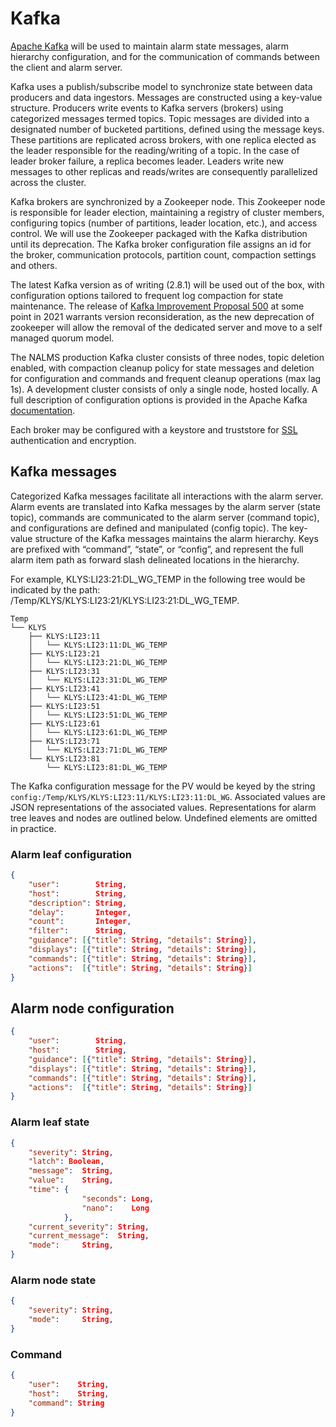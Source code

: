 # Kafka

[Apache Kafka](https://kafka.apache.org/) will be used to maintain alarm state messages, alarm hierarchy configuration, and for the communication of commands between the client and alarm server.  

Kafka uses a publish/subscribe model to synchronize state between data producers and data ingestors. Messages are constructed using a key-value structure. Producers write events to Kafka servers (brokers) using categorized messages termed topics. Topic messages are divided into a designated number of bucketed partitions, defined using the message keys. These partitions are replicated across brokers, with one replica elected as the leader responsible for the reading/writing of a topic. In the case of leader broker failure, a replica becomes leader. Leaders write new messages to other replicas and reads/writes are consequently parallelized across the cluster.  

Kafka brokers are synchronized by a Zookeeper node. This Zookeeper node is responsible for leader election, maintaining a registry of cluster members, configuring topics (number of partitions, leader location, etc.), and access control. We will use the Zookeeper packaged with the Kafka distribution until its deprecation. The Kafka broker configuration file assigns an id for the broker, communication protocols, partition count, compaction settings and others.  

The latest Kafka version as of writing (2.8.1) will be used out of the box, with configuration options tailored to frequent log compaction for state maintenance. The release of [Kafka Improvement Proposal 500](https://cwiki.apache.org/confluence/display/KAFKA/KIP-500%3A+Replace+ZooKeeper+with+a+Self-Managed+Metadata+Quorum) at some point in 2021 warrants version reconsideration, as the new deprecation of zookeeper will allow the removal of the dedicated server and move to a self managed quorum model.

The NALMS production Kafka cluster consists of three nodes, topic deletion enabled, with compaction cleanup policy for state messages and deletion for configuration and commands and frequent cleanup operations (max lag 1s). A development cluster consists of only a single node, hosted locally. A full description of configuration options is provided in the Apache Kafka [documentation](https://kafka.apache.org/documentation/#brokerconfigs).

Each broker may be configured with a keystore and truststore for [SSL](networking.md) authentication and encryption. 

## Kafka messages

Categorized Kafka messages facilitate all interactions with the alarm server. Alarm events are translated into Kafka messages by the alarm server (state topic), commands are communicated to the alarm server (command topic), and configurations are defined and manipulated (config topic). The key-value structure of the Kafka messages maintains the alarm hierarchy. Keys are prefixed with “command”, “state”, or “config”, and represent the full alarm item path as forward slash delineated locations in the hierarchy. 

For example, KLYS:LI23:21:DL_WG_TEMP in the following tree would be indicated by the path: /Temp/KLYS/KLYS:LI23:21/KLYS:LI23:21:DL_WG_TEMP.

```
Temp  
└── KLYS  
    ├── KLYS:LI23:11  
    │   └── KLYS:LI23:11:DL_WG_TEMP  
    ├── KLYS:LI23:21  
    │   └── KLYS:LI23:21:DL_WG_TEMP  
    ├── KLYS:LI23:31  
    │   └── KLYS:LI23:31:DL_WG_TEMP  
    ├── KLYS:LI23:41  
    │   └── KLYS:LI23:41:DL_WG_TEMP  
    ├── KLYS:LI23:51
    │   └── KLYS:LI23:51:DL_WG_TEMP
    ├── KLYS:LI23:61
    │   └── KLYS:LI23:61:DL_WG_TEMP
    ├── KLYS:LI23:71
    │   └── KLYS:LI23:71:DL_WG_TEMP
    └── KLYS:LI23:81
        └── KLYS:LI23:81:DL_WG_TEMP

```

The Kafka configuration message for the PV would be keyed by the string `config:/Temp/KLYS/KLYS:LI23:11/KLYS:LI23:11:DL_WG`. Associated values are JSON representations of the associated values. Representations for alarm tree leaves and nodes are outlined below. Undefined elements are omitted in practice.

### Alarm leaf configuration


```json
{
    "user":        String,
    "host":        String,
    "description": String,
    "delay":       Integer,
    "count":       Integer,
    "filter":      String,
    "guidance": [{"title": String, "details": String}],
    "displays": [{"title": String, "details": String}],
    "commands": [{"title": String, "details": String}],
    "actions":  [{"title": String, "details": String}]
}
```

## Alarm node configuration

```json
{
    "user":        String,
    "host":        String,
    "guidance": [{"title": String, "details": String}],
    "displays": [{"title": String, "details": String}],
    "commands": [{"title": String, "details": String}],
    "actions":  [{"title": String, "details": String}]
}
```

### Alarm leaf state 
```json
{
    "severity": String,
    "latch": Boolean,
    "message":  String,
    "value":    String,
    "time": {
                "seconds": Long,
                "nano":    Long
            },
    "current_severity": String,
    "current_message":  String,
    "mode":     String,
}
```

### Alarm node state
```json
{
    "severity": String,
    "mode":     String,
}
```

### Command

```json
{
    "user":    String,
    "host":    String,
    "command": String
}
```
